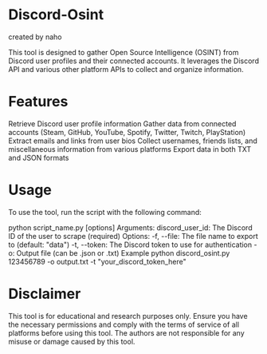 # Discord-Osint
created by naho



This tool is designed to gather Open Source Intelligence (OSINT) from Discord user profiles and their connected accounts. It leverages the Discord API and various other platform APIs to collect and organize information.

# Features

Retrieve Discord user profile information
Gather data from connected accounts (Steam, GitHub, YouTube, Spotify, Twitter, Twitch, PlayStation)
Extract emails and links from user bios
Collect usernames, friends lists, and miscellaneous information from various platforms
Export data in both TXT and JSON formats


# Usage
To use the tool, run the script with the following command:

python script_name.py  [options]
Arguments:
discord_user_id: The Discord ID of the user to scrape (required)
Options:
-f, --file: The file name to export to (default: "data")
-t, --token: The Discord token to use for authentication
-o: Output file (can be .json or .txt)
Example
python discord_osint.py 123456789 -o output.txt -t "your_discord_token_here"


# Disclaimer
This tool is for educational and research purposes only. Ensure you have the necessary permissions and comply with the terms of service of all platforms before using this tool. The authors are not responsible for any misuse or damage caused by this tool.
